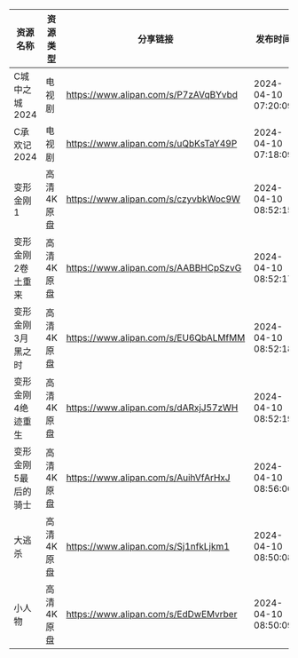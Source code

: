| 资源名称       | 资源类型   | 分享链接                                 | 发布时间                |
| ---------- | ------ | ------------------------------------ | ------------------- |
| C城中之城2024  | 电视剧    | https://www.alipan.com/s/P7zAVqBYvbd | 2024-04-10 07:20:09 |
| C承欢记2024   | 电视剧    | https://www.alipan.com/s/uQbKsTaY49P | 2024-04-10 07:18:09 |
| 变形金刚1      | 高清4K原盘 | https://www.alipan.com/s/czyvbkWoc9W | 2024-04-10 08:52:15 |
| 变形金刚2卷土重来  | 高清4K原盘 | https://www.alipan.com/s/AABBHCpSzvG | 2024-04-10 08:52:17 |
| 变形金刚3月黑之时  | 高清4K原盘 | https://www.alipan.com/s/EU6QbALMfMM | 2024-04-10 08:52:18 |
| 变形金刚4绝迹重生  | 高清4K原盘 | https://www.alipan.com/s/dARxjJ57zWH | 2024-04-10 08:52:19 |
| 变形金刚5最后的骑士 | 高清4K原盘 | https://www.alipan.com/s/AuihVfArHxJ | 2024-04-10 08:56:06 |
| 大逃杀        | 高清4K原盘 | https://www.alipan.com/s/Sj1nfkLjkm1 | 2024-04-10 08:50:08 |
| 小人物        | 高清4K原盘 | https://www.alipan.com/s/EdDwEMvrber | 2024-04-10 08:50:09 |
